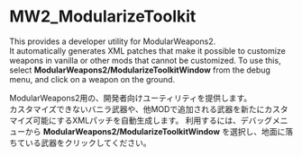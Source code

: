 # MW2_ModularizeToolkit
This provides a developer utility for ModularWeapons2.<br>
It automatically generates XML patches that make it possible to customize weapons in vanilla or other mods that cannot be customized.
To use this, select **ModularWeapons2/ModularizeToolkitWindow** from the debug menu, and click on a weapon on the ground.
    
ModularWeapons2用の、開発者向けユーティリティを提供します。<br>
カスタマイズできないバニラ武器や、他MODで追加される武器を新たにカスタマイズ可能にするXMLパッチを自動生成します。
利用するには、デバッグメニューから **ModularWeapons2/ModularizeToolkitWindow** を選択し、地面に落ちている武器をクリックしてください。
